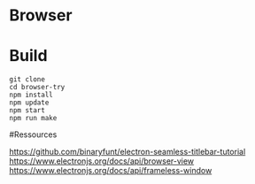 # Browser

# Build

```code()
git clone
cd browser-try
npm install
npm update
npm start
npm run make
```


#Ressources

https://github.com/binaryfunt/electron-seamless-titlebar-tutorial
https://www.electronjs.org/docs/api/browser-view
https://www.electronjs.org/docs/api/frameless-window
